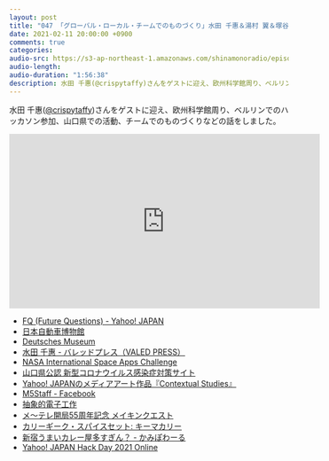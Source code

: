 ```yaml
---
layout: post
title: "047 「グローバル・ローカル・チームでのものづくり」水田 千惠＆湯村 翼＆塚谷 浩司"
date: 2021-02-11 20:00:00 +0900
comments: true
categories:
audio-src: https://s3-ap-northeast-1.amazonaws.com/shinamonoradio/episodes/047.mp3
audio-length:
audio-duration: "1:56:38"
description: 水田 千惠(@crispytaffy)さんをゲストに迎え、欧州科学館周り、ベルリンでのハッカソン参加、山口県での活動、チームでのものづくりなどの話をしました。
---
```

水田 千惠([@crispytaffy](https://twitter.com/crispytaffy))さんをゲストに迎え、欧州科学館周り、ベルリンでのハッカソン参加、山口県での活動、チームでのものづくりなどの話をしました。

<iframe width="560" height="315" src="https://www.youtube.com/embed/vQDyeCWMTwo" frameborder="0" allowfullscreen></iframe>

- [FQ (Future Questions) - Yahoo! JAPAN](https://fq.yahoo.co.jp/)
- [日本自動車博物館](http://mmj-car.com/)
- [Deutsches Museum](http://www.deutsches-museum.de/)
- [水田 千惠 - バレッドプレス（VALED PRESS）](https://valed.press/_users/16920076)
- [NASA International Space Apps Challenge](https://www.spaceappschallenge.org/)
- [山口県公認 新型コロナウイルス感染症対策サイト](https://yamaguchi.stopcovid19.jp/)
- [Yahoo! JAPANのメディアアート作品『Contextual Studies』](https://fq.yahoo.co.jp/art2019/6.html)
- [M5Staff - Facebook](https://www.facebook.com/M5Staff/)
- [抽象的電子工作](https://abstract-electronics.tumblr.com/)
- [メ～テレ開局55周年記念 メイキンクエスト](https://www.nagoyatv.com/hackathon/)
- [カリーギーク・スパイスセット: キーマカリー](https://gikenbase.thebase.in/items/30130363)
- [新宿うまいカレー屋多すぎん？ - かみぽわーる](https://blog.kamipo.net/entry/2021/02/06/211559)
- [Yahoo! JAPAN Hack Day 2021 Online](https://hackday.jp/)



